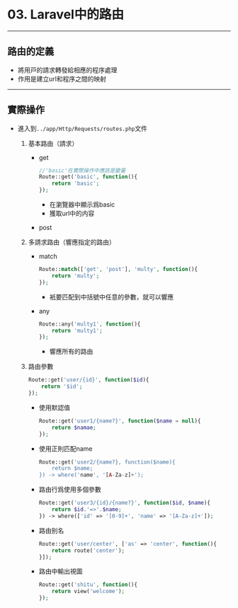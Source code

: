 # 03. Laravel中的路由

---

## 路由的定義

- 將用戸的請求轉發給相應的程序處理
- 作用是建立url和程序之間的映射

---

## 實際操作

- 進入到`../app/Http/Requests/routes.php`文件
  1. 基本路由（請求）
     - get

       ```php
       //'basic'在實際操作中應該是變量
       Route::get('basic', function(){
           return 'basic';
       });
       ```

       - 在瀏覽器中顯示爲basic
       - 獲取url中的内容
     - post
  2. 多請求路由（響應指定的路由）
     - match

       ```php
       Route::match(['get', 'post'], 'multy', function(){
           return 'multy';
       });
       ```

       - 衹要匹配到中括號中任意的參數，就可以響應
     - any

       ```php
       Route::any('multy1', function(){
           return 'multy1';
       });
       ```

       - 響應所有的路由
  3. 路由參數

     ```php
     Route::get('user/{id}', function($id){
         return '$id';
     });
     ```

     - 使用默認值

       ```php
       Route::get('user1/{name?}', function($name = null){
           return $namae;
       });
       ```

     - 使用正則匹配name

       ```php
       Route::get('user2/{name?}, function($name){
           return $name;
       }) -> where('name', '[A-Za-z]+');
       ```

     - 路由行爲使用多個參數

       ```php
       Route::get('user3/{id}/{name?}', function($id, $name){
           return $id.'=>'.$name;
       }) -> where(['id' => '[0-9]+', 'name' => '[A-Za-z]+']);
       ```

     - 路由别名

       ```php
       Route::get('user/center', ['as' => 'center', function(){
           return route('center');
       }]);
       ```

     - 路由中輸出視圖

       ```php
       Route::get('shitu', function(){
           return view('welcome');
       });
       ```
